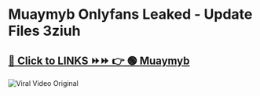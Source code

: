 
 # Muaymyb Onlyfans Leaked - Update Files 3ziuh

## <h2><a href="https://clipsfans.com/Muaymyb&ref=git">🔗 Click to LINKS ⏩⏩ 👉 🟢 Muaymyb </a></h2>

<a href="https://clipsfans.com/Muaymyb&ref=git" rel="nofollow" data-target="animated-image.originalLink"><img src="https://i.ibb.co.com/xMMVF88/686577567.gif" alt="Viral Video Original" style="max-width: 100%; display: inline-block;" data-target="animated-image.originalImage"></a>

